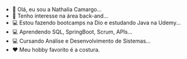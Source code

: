- 👋 Olá, eu sou a Nathalia Camargo...
- 👀 Tenho interesse na área back-and... 
- 💻 Estou fazendo bootcamps na Dio e estudando Java na Udemy...
- 💻 Aprendendo SQL, SpringBoot, Scrum, APIs...
- 💻 Cursando Análise e Desenvolvimento de Sistemas...
- ❤ Meu hobby favorito é a costura.

<!---
NathaliaCS24/NathaliaCS24 is a ✨ special ✨ repository because its `README.md` (this file) appears on your GitHub profile.
You can click the Preview link to take a look at your changes.
--->
